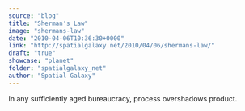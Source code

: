 ```yaml
---
source: "blog"
title: "Sherman's Law"
image: "shermans-law"
date: "2010-04-06T10:36:30+0000"
link: "http://spatialgalaxy.net/2010/04/06/shermans-law/"
draft: "true"
showcase: "planet"
folder: "spatialgalaxy_net"
author: "Spatial Galaxy"
---
```


In any sufficiently aged bureaucracy, process overshadows product.
